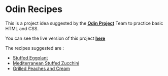 # Odin Recipes
This is a project idea suggested by the [**Odin Project**](https://www.theodinproject.com/) Team to practice basic HTML and CSS.

You can see the live version of this project  [**here**](https://elmerjani.github.io/Odin-recipes/)

The recipes suggested are :
- [Stuffed Eggplant](https://elmerjani.github.io/Odin-recipes/recipes/Stuffed_Eggplant.html)
- [Mediterranean Stuffed Zucchini](https://elmerjani.github.io/Odin-recipes/recipes/Mediterranean_Stuffed_Zucchini.html)
- [Grilled Peaches and Cream](https://elmerjani.github.io/Odin-recipes/recipes/Grilled_Peaches_and_Cream.html)





